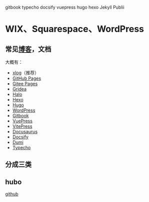 gitbook
typecho
docsify
vuepress
hugo
hexo
Jekyll
Publii
# WIX、Squarespace、WordPress


## 常见[博客](https://www.zhihu.com/search?q=%E5%8D%9A%E5%AE%A2&search_source=Entity&hybrid_search_source=Entity&hybrid_search_extra=%7B%22sourceType%22%3A%22answer%22%2C%22sourceId%22%3A%223244745365%22%7D)，文档

大概有：

- [xlog](https://link.zhihu.com/?target=https%3A//xlog.app/)（推荐）
- [GitHub Pages](https://link.zhihu.com/?target=https%3A//pages.github.com/)
- [Gitee Pages](https://link.zhihu.com/?target=https%3A//help.gitee.com/services/gitee-pages)
- [Gridea](https://link.zhihu.com/?target=https%3A//github.com/getgridea/gridea)
- [Halo](https://link.zhihu.com/?target=https%3A//www.halo.run/)
- [Hexo](https://link.zhihu.com/?target=https%3A//hexo.io/zh-cn/index.html)
- [Hugo](https://link.zhihu.com/?target=https%3A//gohugo.io/)
- [WordPress](https://link.zhihu.com/?target=https%3A//wordpress.com/zh-cn/)
- [Gitbook](https://link.zhihu.com/?target=https%3A//www.gitbook.com/)
- [VuePress](https://link.zhihu.com/?target=https%3A//vuepress.vuejs.org/zh/)
- [VitePress](https://link.zhihu.com/?target=https%3A//vitepress.dev/)
- [Docusaurus](https://link.zhihu.com/?target=https%3A//docusaurus.io/)
- [Docsify](https://link.zhihu.com/?target=https%3A//docsify.js.org/%23/)
- [Dumi](https://link.zhihu.com/?target=https%3A//d.umijs.org/)
- [Typecho](https://link.zhihu.com/?target=https%3A//typecho.org/)

## 分成三类



## hubo

[github](https://github.com/gohugoio/hugo)